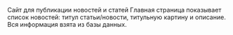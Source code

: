 Сайт для публикации новостей и статей
Главная страница показывает список новостей: титул статьи/новости, титульную картину и описание. Вся информация взята из базы данных.
